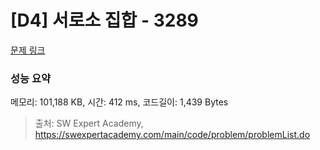 # [D4] 서로소 집합 - 3289 

[문제 링크](https://swexpertacademy.com/main/code/problem/problemDetail.do?contestProbId=AWBJKA6qr2oDFAWr) 

### 성능 요약

메모리: 101,188 KB, 시간: 412 ms, 코드길이: 1,439 Bytes



> 출처: SW Expert Academy, https://swexpertacademy.com/main/code/problem/problemList.do